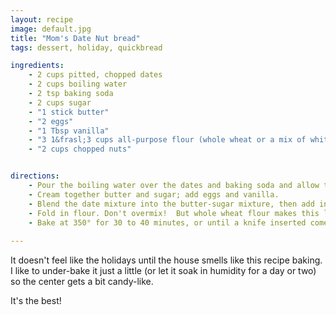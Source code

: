 ```yaml
--- 
layout: recipe
image: default.jpg
title: "Mom's Date Nut bread"
tags: dessert, holiday, quickbread

ingredients:
    - 2 cups pitted, chopped dates
    - 2 cups boiling water
    - 2 tsp baking soda
    - 2 cups sugar
    - "1 stick butter"
    - "2 eggs"
    - "1 Tbsp vanilla"
    - "3 1&frasl;3 cups all-purpose flour (whole wheat or a mix of white wheat works well)"
    - "2 cups chopped nuts"


directions:
    - Pour the boiling water over the dates and baking soda and allow to cool.
    - Cream together butter and sugar; add eggs and vanilla.
    - Blend the date mixture into the butter-sugar mixture, then add in nuts.
    - Fold in flour. Don't overmix!  But whole wheat flour makes this less of a risk.
    - Bake at 350° for 30 to 40 minutes, or until a knife inserted comes out clean.
    
---
```

It doesn't feel like the holidays until the house smells like this recipe baking.  
I like to under-bake it just a little (or let it soak in humidity for a day or two) so the center gets a bit candy-like.  

It's the best!
